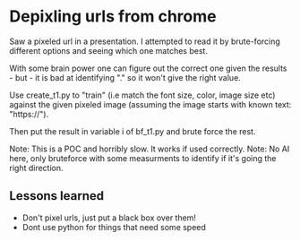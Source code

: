 Depixling urls from chrome
========
Saw a pixeled url in a presentation. I attempted
to read it by brute-forcing different options and seeing
which one matches best.

With some brain power one can figure out the correct one given
the results - but - it is bad at identifying "." so it won't
give the right value.

Use create_t1.py to "train" (i.e match the font size, color, image size etc) against
the given pixeled image (assuming the image starts with known text: "https://").

Then put the result in variable i of bf_t1.py and brute force the rest.

Note: This is a POC and horribly slow. It works if used correctly.
Note: No AI here, only bruteforce with some measurments to identify if it's going the right direction.

## Lessons learned ##
* Don't pixel urls, just put a black box over them!
* Dont use python for things that need some speed

